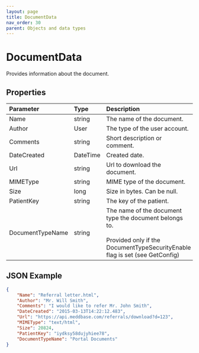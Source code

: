 ```yaml
---
layout: page
title: DocumentData
nav_order: 30
parent: Objects and data types
---
```


# DocumentData

Provides information about the document.

## Properties

| Parameter | Type   | Description                                                 |
|:----------|:-------|:------------------------------------------------------------|
| Name | string | The name of the document. |
| Author | User | The type of the user account. |
| Comments | string | Short description or comment. |
| DateCreated | DateTime | Created date. |
| Url | string | Url to download the document. |
| MIMEType | string | MIME type of the document. |
| Size | long | Size in bytes. Can be null. |
| PatientKey | string | The key of the patient. |
| DocumentTypeName | string | The name of the document type the document belongs to.<br><br>Provided only if the DocumentTypeSecurityEnable flag is set (see GetConfig) |

## JSON Example

```json
{
    "Name": "Referral letter.html",
    "Author": "Mr. Will Smith",
    "Comments": "I would like to refer Mr. John Smith",
    "DateCreated": "2015-03-13T14:22:12.483",
    "Url": "https://api.meddbase.com/referrals/download?d=123",
    "MIMEType": "text/html",
    "Size": 20824,
    "PatientKey": "iydksy58dujyhiee78",
    "DocumentTypeName": "Portal Documents"
}
```
